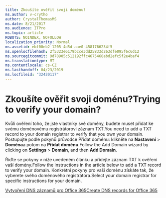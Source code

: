 ```yaml
---
title: Zkoušíte ověřit svoji doménu?
ms.author: v-crytho
author: CrystalThomasMS
ms.date: 8/21/2017
ms.audience: ITPro
ms.topic: article
ROBOTS: NOINDEX, NOFOLLOW
localization_priority: Normal
ms.assetid: ebf00eb2-1205-4d5d-aae0-4581766234f5
ms.openlocfilehash: 2f5323e6179bcce3dd25833d263dfe095f6c6d12
ms.sourcegitcommit: 9d78905c512192ffc4675468abd2efc5f2e4baf4
ms.translationtype: MT
ms.contentlocale: cs-CZ
ms.lasthandoff: 04/23/2019
ms.locfileid: "32420117"
---
```

# <a name="trying-to-verify-your-domain"></a><span data-ttu-id="9191c-102">Zkoušíte ověřit svoji doménu?</span><span class="sxs-lookup"><span data-stu-id="9191c-102">Trying to verify your domain?</span></span>

<span data-ttu-id="9191c-103">Kvůli ověření toho, že jste vlastníky své domény, budete muset přidat ke svému doménovému registrátorovi záznam TXT.</span><span class="sxs-lookup"><span data-stu-id="9191c-103">You need to add a TXT record to your domain registrar to verify that you own your domain.</span></span> <span data-ttu-id="9191c-104">Postupujte podle pokynů průvodce Přidat doménu: klikněte na **Nastavení** \> **Doména**a potom na **Přidat doménu**.</span><span class="sxs-lookup"><span data-stu-id="9191c-104">Follow the Add Domain wizard by clicking on **Settings** \> **Domain**, and then **Add Domain**.</span></span> 
  
<span data-ttu-id="9191c-105">Řiďte se pokyny v níže uvedeném článku a přidejte záznam TXT k ověření vaší domény.</span><span class="sxs-lookup"><span data-stu-id="9191c-105">Follow the instructions in the article below to add a TXT record to verify your domain.</span></span> <span data-ttu-id="9191c-106">Konkrétní pokyny pro vaši doménu získáte tak, že vyberete svého doménového registrátora.</span><span class="sxs-lookup"><span data-stu-id="9191c-106">Select your domain registrar for specific instructions for your domain.</span></span>
  
[<span data-ttu-id="9191c-107">Vytvoření DNS záznamů pro Office 365</span><span class="sxs-lookup"><span data-stu-id="9191c-107">Create DNS records for Office 365</span></span>](https://support.office.com/article/Create-DNS-records-for-Office-365-when-you-manage-your-DNS-records-B0F3FDCA-8A80-4E8E-9EF3-61E8A2A9AB23.aspx)
  


